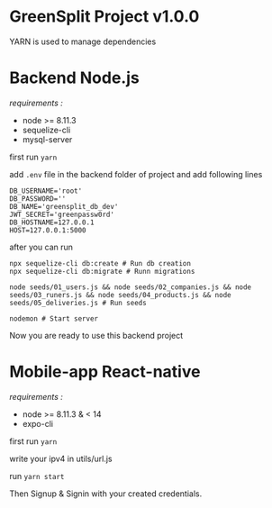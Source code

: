 # GreenSplit Project v1.0.0
YARN is used to manage dependencies
# Backend Node.js
*requirements :*
- node >= 8.11.3
- sequelize-cli
- mysql-server

first run `yarn`

add `.env` file in the backend folder of project and add following lines
```text
DB_USERNAME='root'
DB_PASSWORD=''
DB_NAME='greensplit_db_dev'
JWT_SECRET='greenpassw0rd'
DB_HOSTNAME=127.0.0.1
HOST=127.0.0.1:5000
```
after you can run
```shell
npx sequelize-cli db:create # Run db creation
npx sequelize-cli db:migrate # Runn migrations

node seeds/01_users.js && node seeds/02_companies.js && node seeds/03_runers.js && node seeds/04_products.js && node seeds/05_deliveries.js # Run seeds

nodemon # Start server
```
Now you are ready to use this backend project

# Mobile-app React-native
*requirements :*
- node >= 8.11.3 & < 14
- expo-cli

first run `yarn`

write your ipv4 in utils/url.js

run `yarn start`

Then Signup & Signin with your created credentials.
<!-- you can now use `backend/seeds/01_users.js` credentials -->

